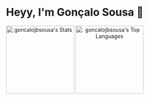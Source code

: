 <h1 align="center">Heyy, I'm Gonçalo Sousa 👋</h1>
<div align="center">  
  <img height="180" src="https://github-readme-stats.vercel.app/api?username=goncalojbsousa&show_icons=true&count_private=true&hide_border=true&theme=dark&bg_color=0d1117&hide_rank=true" alt="goncalojbsousa's Stats" /> 
  <img height="180" src="https://github-readme-stats.vercel.app/api/top-langs/?username=goncalojbsousa&layout=compact&hide_border=true&theme=dark&bg_color=0d1117" alt="goncalojbsousa's Top Languages"/>
</div>
